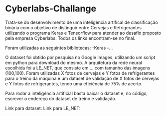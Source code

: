 # Cyberlabs-Challange
Trata-se do desenvolvimento de uma inteligência artifical de classificação binária com o objetivo de distinguir entre Cervejas e Refrigerantes utilizando o programa Keras e Tensorflow para atender ao desafio proposto pela empresa Cyberlabs.
Todos os links encontram-se no final.

Foram utilizadas as seguintes bibliotecas:
-Keras
-...

O dataset foi obtido por pesquisa no Google Images, utilizando um script em python para download do mesmo.
A arquitetura da rede neural escolhida foi a LE_NET, que consiste em ...   com tamanho das imagens (100,100).
Foram utilizadas X fotos de cervejas e Y fotos de refrigerantes para o treino da máquina e um dataset de validação de X fotos de cervejas e Y fotos de refrigerantes, tendo uma eficiência de 75% de acerto.

Para rodar a inteligência artificial basta baixar o dataset e, no código, escrever o endereço do dataset de treino e validação.


Link para dataset:
Link para LE_NET:
